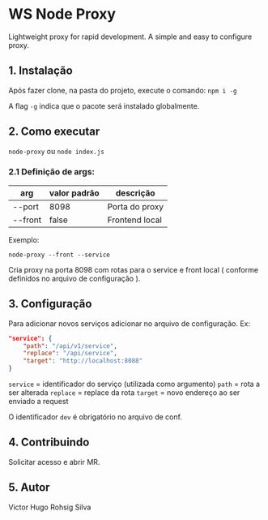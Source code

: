 # WS Node Proxy

Lightweight proxy for rapid development.
A simple and easy to configure proxy.

## 1. Instalação

Após fazer clone, na pasta do projeto, execute o comando:
`npm i -g`

A flag `-g` indica que o pacote será instalado globalmente.

## 2. Como executar

`node-proxy` ou `node index.js`

### 2.1 Definição de args:

| arg     | valor padrão                | descrição            |
|---------|-----------------------------|----------------------|
| --port  | 8098                        | Porta do proxy       |
| --front | false                       | Frontend local       |

Exemplo:

`node-proxy --front --service`

Cria proxy na porta 8098 com rotas para o service e front local ( conforme definidos no arquivo de configuração ).

## 3. Configuração
Para adicionar novos serviços adicionar no arquivo de configuração. Ex:

```json
"service": {
    "path": "/api/v1/service",
    "replace": "/api/service",
    "target": "http://localhost:8088"
}
```

`service` = identificador do serviço (utilizada como argumento)
`path` = rota a ser alterada
`replace` = replace da rota
`target` = novo endereço ao ser enviado a request


O identificador `dev` é obrigatório no arquivo de conf.

## 4. Contribuindo

Solicitar acesso e abrir MR.

## 5. Autor

Victor Hugo Rohsig Silva

